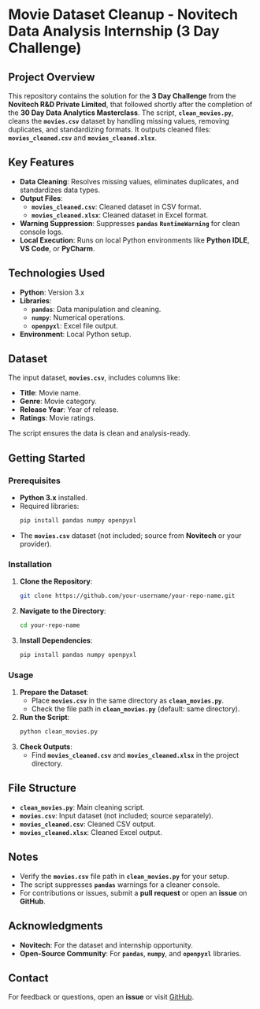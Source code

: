 # **Movie Dataset Cleanup - Novitech Data Analysis Internship (3 Day Challenge)**

## **Project Overview**
This repository contains the solution for the **3 Day Challenge** from the **Novitech R&D Private Limited**, that followed shortly after the completion of the **30 Day Data Analytics Masterclass**. The script, **`clean_movies.py`**, cleans the **`movies.csv`** dataset by handling missing values, removing duplicates, and standardizing formats. It outputs cleaned files: **`movies_cleaned.csv`** and **`movies_cleaned.xlsx`**.

## **Key Features**
- **Data Cleaning**: Resolves missing values, eliminates duplicates, and standardizes data types.
- **Output Files**:
  - **`movies_cleaned.csv`**: Cleaned dataset in CSV format.
  - **`movies_cleaned.xlsx`**: Cleaned dataset in Excel format.
- **Warning Suppression**: Suppresses **`pandas`** **`RuntimeWarning`** for clean console logs.
- **Local Execution**: Runs on local Python environments like **Python IDLE**, **VS Code**, or **PyCharm**.

## **Technologies Used**
- **Python**: Version 3.x
- **Libraries**:
  - **`pandas`**: Data manipulation and cleaning.
  - **`numpy`**: Numerical operations.
  - **`openpyxl`**: Excel file output.
- **Environment**: Local Python setup.

## **Dataset**
The input dataset, **`movies.csv`**, includes columns like:
- **Title**: Movie name.
- **Genre**: Movie category.
- **Release Year**: Year of release.
- **Ratings**: Movie ratings.

The script ensures the data is clean and analysis-ready.

## **Getting Started**

### **Prerequisites**
- **Python 3.x** installed.
- Required libraries:
  ```bash
  pip install pandas numpy openpyxl
  ```
- The **`movies.csv`** dataset (not included; source from **Novitech** or your provider).

### **Installation**
1. **Clone the Repository**:
   ```bash
   git clone https://github.com/your-username/your-repo-name.git
   ```
2. **Navigate to the Directory**:
   ```bash
   cd your-repo-name
   ```
3. **Install Dependencies**:
   ```bash
   pip install pandas numpy openpyxl
   ```

### **Usage**
1. **Prepare the Dataset**:
   - Place **`movies.csv`** in the same directory as **`clean_movies.py`**.
   - Check the file path in **`clean_movies.py`** (default: same directory).
2. **Run the Script**:
   ```bash
   python clean_movies.py
   ```
3. **Check Outputs**:
   - Find **`movies_cleaned.csv`** and **`movies_cleaned.xlsx`** in the project directory.

## **File Structure**
- **`clean_movies.py`**: Main cleaning script.
- **`movies.csv`**: Input dataset (not included; source separately).
- **`movies_cleaned.csv`**: Cleaned CSV output.
- **`movies_cleaned.xlsx`**: Cleaned Excel output.

## **Notes**
- Verify the **`movies.csv`** file path in **`clean_movies.py`** for your setup.
- The script suppresses **`pandas`** warnings for a cleaner console.
- For contributions or issues, submit a **pull request** or open an **issue** on **GitHub**.

## **Acknowledgments**
- **Novitech**: For the dataset and internship opportunity.
- **Open-Source Community**: For **`pandas`**, **`numpy`**, and **`openpyxl`** libraries.

## **Contact**
For feedback or questions, open an **issue** or visit [GitHub](https://github.com/your-username).
